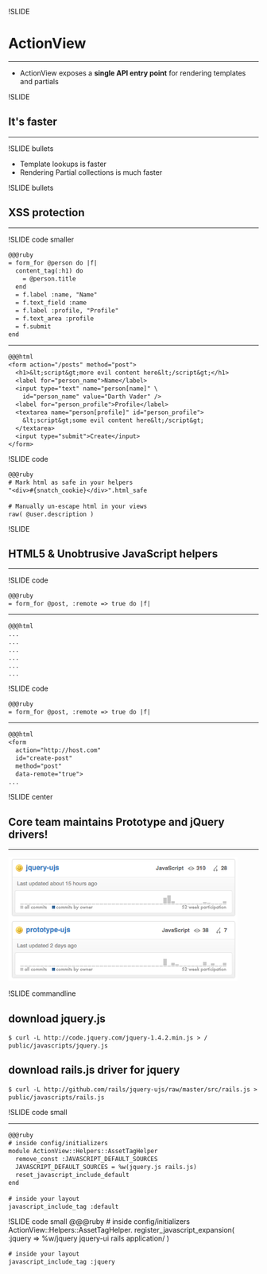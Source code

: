 !SLIDE

# ActionView #
***
<!-- Clear separation between ActoinController and ActionView -->
* ActionView exposes a __single API entry point__ for rendering templates and partials

!SLIDE

## It's faster ##
***

!SLIDE bullets

* Template lookups is faster
* Rendering Partial collections is much faster

!SLIDE bullets
## XSS protection ##
***

!SLIDE code smaller
    
    @@@ruby
    = form_for @person do |f|
      content_tag(:h1) do
        = @person.title
      end
      = f.label :name, "Name"
      = f.text_field :name
      = f.label :profile, "Profile"
      = f.text_area :profile
      = f.submit
    end
***
    @@@html
    <form action="/posts" method="post">
      <h1>&lt;script&gt;more evil content here&lt;/script&gt;</h1>
      <label for="person_name">Name</label>
      <input type="text" name="person[name]" \
        id="person_name" value="Darth Vader" />
      <label for="person_profile">Profile</label>
      <textarea name="person[profile]" id="person_profile">
        &lt;script&gt;some evil content here&lt;/script&gt;
      </textarea>
      <input type="submit">Create</input>
    </form>

!SLIDE code

    @@@ruby
    # Mark html as safe in your helpers
    "<div>#{snatch_cookie}</div>".html_safe

    # Manually un-escape html in your views 
    raw( @user.description )


!SLIDE
## HTML5 &  Unobtrusive JavaScript helpers ##
***

!SLIDE code

    @@@ruby
    = form_for @post, :remote => true do |f|
***
    @@@html
    ...
    ...  
    ...
    ...
    ...
    ...
    
!SLIDE code

    @@@ruby
    = form_for @post, :remote => true do |f|
***
    @@@html
    <form 
      action="http://host.com"  
      id="create-post"  
      method="post"  
      data-remote="true">
    ...

!SLIDE center
##  Core team maintains Prototype and jQuery drivers!  ##
***

![Supported JS drivers](javascript_drivers.png)

!SLIDE commandline
  
## download jquery.js
    $ curl -L http://code.jquery.com/jquery-1.4.2.min.js > / public/javascripts/jquery.js
    
## download rails.js driver for jquery ##
    $ curl -L http://github.com/rails/jquery-ujs/raw/master/src/rails.js > public/javascripts/rails.js

!SLIDE code small

***
    @@@ruby
    # inside config/initializers
    module ActionView::Helpers::AssetTagHelper
      remove_const :JAVASCRIPT_DEFAULT_SOURCES
      JAVASCRIPT_DEFAULT_SOURCES = %w(jquery.js rails.js)
      reset_javascript_include_default
    end
  
    # inside your layout
    javascript_include_tag :default

!SLIDE code small
    @@@ruby
    # inside config/initializers
    ActionView::Helpers::AssetTagHelper.
      register_javascript_expansion(
        :jquery => %w/jquery jquery-ui rails application/
      )
      
    # inside your layout
    javascript_include_tag :jquery

